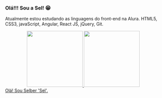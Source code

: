 ### Olá!!! Sou a Sel! 😁
Atualmente estou estudando as linguagens do front-end na Alura.
HTML5, CSS3, javaScript, Angular, React JS, jQuery, Git.

  <div align = "center">
        <a href="https://github.com/selbersilva">
        <img height = "180em" src = "https://github-readme-stats.vercel.app/api?username=selbersilva&show_icons=true&theme=dracula&include_all_commits=true&count_private=true" />
        <img height = "180em" src = "https://github-readme-stats.vercel.app/api/top-langs_count=7&theme=dracula" / ></div>
Olá! Sou Selber 'Sel'.
